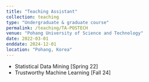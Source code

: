 ```yaml
---
title: "Teaching Assistant"
collection: teaching
type: "Undergraduate & graduate course"
permalink: /teaching/TA-POSTECH
venue: "Pohang University of Science and Technology"
date: 2022-03-01
enddate: 2024-12-01
location: "Pohang, Korea"
---
```



* Statistical Data Mining [Spring 22]
* Trustworthy Machine Learning [Fall 24]
